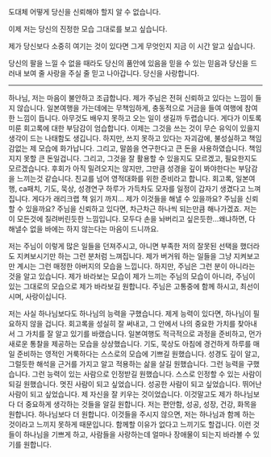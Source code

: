 도대체 어떻게 당신을 신뢰해야 할지 알 수 없습니다.

이제 저는 당신의 진정한 모습 그대로를 보고 싶습니다.

제가 당신보다 소중히 여기는 것이 있다면 그게 무엇인지 지금 이 시간 알고 싶습니다.

당신의 팔을 느낄 수 없을 때라도 당신의 품안에 있음을 믿을 수 있는 믿음과 당신을 드러내 보여 줄 사랑을 주실 줄 믿고 나아갑니다. 당신을 사랑합니다.

-------------

하나님, 저는 마음이 불안하고 조급합니다. 제가 주님은 전혀 신뢰하고 있다는 느낌이 들지 않습니다.
일본여행을 가는데에는 무책임하게, 충동적으로 거금을 들여 여행에 참여한 느낌이 듭니다. 아무것도 배우지 못하고 오는 일이 생길까 두렵습니다. 게다가 이토록 미룬 회고록에 대한 부담감이 엄습합니다. 이제는 그것을 쓰는 것이 무슨 유익이 있을지 생각이 드는 나태함도 생깁니다. 하지만, 쓰지 못하고 있다는 자괴감에, 불성실하고 책임감없는 제 모습에 화가납니다. 그리고, 말씀을 연구한다고 큰 돈을 사용하였습니다. 책임지지 못할 큰 돈일겁니다. 그리고, 그것을 잘 활용할 수 있을지도 모르겠고, 필요한지도 모르겠습니다. 후회가 아직 밀려오지는 않지만, 그만큼 성경을 깊이 봐야한다는 부담감을 느끼는것 같습니다. 친교를 넘어 영적대화를 위한 준비라고 합니다. 회고록, 일본여행, ca패치, 기도, 묵상, 성경연구 하루가 가득차도 모자를 일정이 갑자기 생겼다고 느껴집니다. 게다가 래리크랩 책 읽기 까지...
제가 이것들을 해낼 수 있을까요? 주님을 신뢰할 수 있을까요? 주님을 신뢰하고 있다면, 차근차근 하나씩 되는만큼 해나가겠죠. 저는 이 모든것에 질려버린듯한 느낌입니다. 모두다 손을 놔버리고 싶은듯한...왜냐하면, 다 해낼수 없을 바에는 하지 않는다는 마음이 드니까요.

저는 주님이 이렇게 많은 일들을 던져주시고, 아니면 부족한 저의 잘못된 선택을 했더라도 지켜보시기만 하는 그런 분처럼 느껴집니다. 제가 버거워 하는 일들을 그냥 지켜보고만 계시는 그런 매정한 아버지의 모습을 느낍니다. 하지만, 주님은 그런 분이 아니라는 것을 알고 있습니다. 제가 바라보는 모습이 제가 느끼는 주님의 모습이 아니라, 주님이 있는 그대로의 모습으로 제가 바라보길 원합니다. 주님은 고통중에 함께 하시고, 최선이시며, 사랑이십니다. 

저는 사실 하나님보다도 하나님의 능력을 구했습니다. 제게 능력이 있다면, 하나님이 필요하지 않을 겁니다. 회고록을 성실히 잘 써내고, 그 안에서 나의 중요한 가치를 찾아내서 그 가치를 잘 알고 있기를 바랬습니다. 일본여행도 적극적으로 과정을 준비하고, 먼가 새로운 통찰을 제공하는 모습을 상상했습니다. 기도, 묵상도 아침에 경건하게 하루를 매일 준비하는 영적인 거룩하다는 스스로의 모습에 기쁘길 원했습니다. 성경도 깊이 알고, 그럴듯한 해석을 근거를 가지고 알고 적용하는 삶을 살길 원했습니다. 그런 능력을 구했습니다. 그런 능력이 있는 사람으로 인정받길 원했습니다. 스스로 인정할 수 있는 사람이 되길 원했습니다. 멋진 사람이 되고 싶었습니다. 성공한 사람이 되고 싶었습니다. 뛰어난 사람이 되고 싶었습니다. 제 자신을 잘 키우는 것이었습니다. 이것말고도 제가 하나님보다 더 중요하게 생각하는 것들을 알길 원합니다. 저는 편안함, 성공, 성장, 건강, 화목을 원합니다. 하나님보다 더 원합니다. 이것들을 주시지 않으면, 저는 하나님과 함께 하는 것이라고 느끼지 못하게 때문입니다. 함께할 이유가 없다고 느끼기도 할겁니다. 
이런 것들이 하나님을 기쁘게 하고, 사람들을 사랑하는데 얼마나 장애물이 되는지 바라볼 수 있기를 원합니다.

 